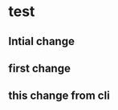 # test
Intial change
-------------------
first change
-------------------
this change from cli
-------------------------

